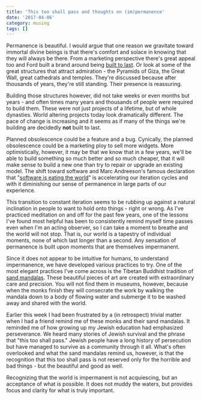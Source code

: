 ```yaml
---
title: 'This too shall pass and thoughts on (im)permanence'
date: '2017-04-06'
category: musing
tags: []
---
```


Permanence is beautiful. I would argue that one reason we gravitate toward immortal divine beings is that there's comfort and solace in knowing that they will always be there. From a marketing perspective there's great appeal too and Ford built a brand around being [built to last](https://s-media-cache-ak0.pinimg.com/236x/b3/05/ea/b305ea34797d7fa57a7338c74f8ab7e5.jpg). Or look at some of the great structures that attract admiration - the Pyramids of Giza, the Great Wall, great cathedrals and temples. They're discussed because after thousands of years, they're still standing. Their presence is reassuring.

Building those structures however, did not take weeks or even months but years - and often times many years and thousands of people were required to build them. These were not just projects of a lifetime, but of whole dynasties. World altering projects today look dramatically different. The pace of change is increasing and it seems as if many of the things we're building are decidedly **not** built to last.

Planned obsolescence could be a feature and a bug. Cynically, the planned obsolescence could be a marketing ploy to sell more widgets. More optimistically, however, it may be that we know that in a few years, we'll be able to build something so much better and so much cheaper, that it will make sense to build a new one than try to repair or upgrade an existing model. The shift toward software and Marc Andreeson's famous declaration that "[software is eating the world](https://www.wsj.com/articles/SB10001424053111903480904576512250915629460)" is accelerating our iteration cycles and with it diminishing our sense of permanence in large parts of our experience.

This transition to constant iteration seems to be rubbing up against a natural inclination in people to want to hold onto things - right or wrong. As I've practiced meditation on and off for the past few years, one of the lessons I've found most helpful has been to consistently remind myself time passes even when I'm an acting observer, so I can take a moment to breathe and the world will not stop. That is, our world is a tapestry of individual moments, none of which last longer than a second. Any sensation of permanence is built upon moments that are themselves impermanent.

Since it does not appear to be intuitive for humans, to understand impermanence, we have developed various practices to try. One of the most elegant practices I've come across is the Tibetan Buddhist tradition of [sand mandalas](https://www.google.com/search?q=sand+mandala&espv=2&source=lnms&tbm=isch&sa=X&ved=0ahUKEwit0aqvlJHTAhVjiFQKHWeCAkYQ_AUIBigB&biw=1366&bih=638). These beautiful pieces of art are created with extraordinary care and precision. You will not find them in museums, however, because when the monks finish they will consecrate the work by walking the mandala down to a body of flowing water and submerge it to be washed away and shared with the world. 

Earlier this week I had been frustrated by a (in retrospect) trivial matter when I had a friend remind me of these monks and their sand mandalas. It reminded me of how growing up my Jewish education had emphasized perseverance. We heard many stories of Jewish survival and the phrase that "this too shall pass." Jewish people have a long history of persecution but have managed to survive as a community through it all. What's often overlooked and what the sand mandalas remind us, however, is that the recognition that this too shall pass is not reserved only for the horrible and bad things - but the beautiful and good as well.

Recognizing that the world is impermanent is not acquiescing, but an acceptance of what is possible. It does not muddy the waters, but provides focus and clarity for what is truly important.